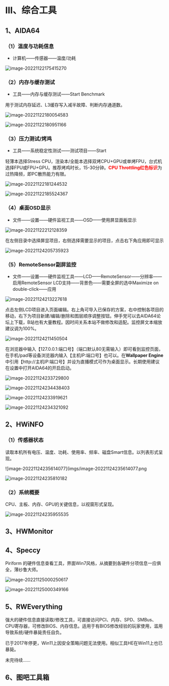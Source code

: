 # Ⅲ、综合工具
## 1、AIDA64

### （1）温度与功耗信息

* 计算机——传感器——温度/功耗

![image-20221122175415270](imgs/image-20221122175415270.png)

### （2）内存与缓存测试

* 工具——内存与缓存测试——Start Benchmark

用于测试内存延迟、L3缓存写入减半故障、判断内存通道数。

![image-20221122180054583](imgs/image-20221122180054583.png)

![image-20221122180951166](imgs/image-20221122180951166.png)

### （3）压力测试/烤鸡

* 工具——系统稳定性测试——测试项目——Start

轻薄本选择Stress CPU，渲染本/全能本选择双烤CPU+GPU或单烤FPU，台式机选择FPU或FPU+GPU。推荐烤鸡时长，15-30分钟。<font color="red">**CPU Throttling红色标识**</font>为过热降频，即PC散热能力有限。

![image-20221122181244532](imgs/image-20221122181244532.png)

![image-20221122185524367](imgs/image-20221122185524367.png)

### （4）桌面OSD显示

* 文件——设置——硬件监视工具——OSD——使用屏显面板显示

![image-20221122212128359](imgs/image-20221122212128359.png)

在左侧目录中选择屏显项目，右侧选择需要显示的项目，点击右下角应用即可显示

![image-20221124205735923](imgs/image-20221124205735923.png)

### （5）RemoteSensor副屏监控

* 文件——设置——硬件监视工具——LCD——RemoteSensor——分辨率——启用RemoteSensor LCD支持——背景色——需要全屏的选中Maximize on double-click——应用

![image-20221124213227618](imgs/image-20221124213227618.png)

点击左侧LCD项目进入页面编辑。右上角可导入已保存的方案，右中控制各项目的移动，右下为项目新建/编辑/删除和图层顺序调整按钮。伸手党可以去AIDA64论坛上下载，B站也有大量教程。因时间关系本站不做修改和适配。监控屏文本缩放建议调为100%。

![image-20221124211450504](imgs/image-20221124211450504.png)

在浏览器中输入【127.0.0.1:端口号】（端口默认80无需输入）即可看到监控页面，在手机/pad等设备浏览器内输入【主机IP:端口号】也可以。在**Wallpaper Engine**中引用【http://主机IP:端口号】并设为直播模式可作为桌面显示。长期使用建议在设置中打开AIDA64的开启启动。

![image-20221124233729800](imgs/image-20221124233729800.png)

![image-20221124234438403](imgs/image-20221124234438403.png)

![image-20221124233919621](imgs/image-20221124233919621.png)

![image-20221124234321092](imgs/image-20221124234321092.png)

## 2、HWiNFO

### （1）传感器状态

读取本机所有电压、温度、功耗、使用率、频率、磁盘Smart信息。以列表形式呈现。

![image-20221124235614077](imgs/image-20221124235614077.png

![image-20221124235810182](imgs/image-20221124235810182.png)

### （2）系统概要

CPU、主板、内存、GPU的关键信息，以视窗形式呈现。

![image-20221124235955535](imgs/image-20221124235955535.png)

## 3、HWMonitor

## 4、Speccy

 Piriform 的硬件信息查看工具，界面Win7风格，从摘要到各硬件分项信息一应俱全，薄纱鲁大师。

![image-20221125000250617](imgs/image-20221125000250617.png)

![image-20221125000349166](imgs/image-20221125000349166.png)

## 5、RWEverything

强大的硬件信息直接读取/修改工具，可直接访问PCI、内存、SPD、SMBus、CPU寄存器，可修改BIOS、内存信息。适用于有BIOS修改经验的玩家使用，滥用导致系统/硬件暴毙责任自负。

已于2017年停更，Win11上因安全策略问题无法使用。相似工具HE在Win11上也已暴毙。

未完待续……



## 6、图吧工具箱



